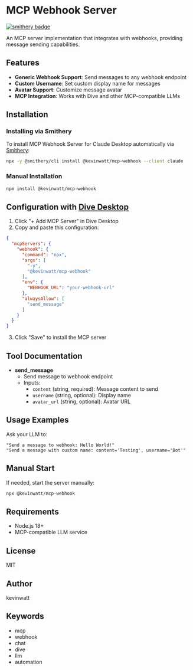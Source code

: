 # MCP Webhook Server
[![smithery badge](https://smithery.ai/badge/@kevinwatt/mcp-webhook)](https://smithery.ai/server/@kevinwatt/mcp-webhook)

An MCP server implementation that integrates with webhooks, providing message sending capabilities.

## Features

* **Generic Webhook Support**: Send messages to any webhook endpoint
* **Custom Username**: Set custom display name for messages
* **Avatar Support**: Customize message avatar
* **MCP Integration**: Works with Dive and other MCP-compatible LLMs

## Installation

### Installing via Smithery

To install MCP Webhook Server for Claude Desktop automatically via [Smithery](https://smithery.ai/server/@kevinwatt/mcp-webhook):

```bash
npx -y @smithery/cli install @kevinwatt/mcp-webhook --client claude
```

### Manual Installation
```bash
npm install @kevinwatt/mcp-webhook
```

## Configuration with [Dive Desktop](https://github.com/OpenAgentPlatform/Dive)

1. Click "+ Add MCP Server" in Dive Desktop
2. Copy and paste this configuration:

```json
{
  "mcpServers": {
    "webhook": {
      "command": "npx",
      "args": [
        "-y",
        "@kevinwatt/mcp-webhook"
      ],
      "env": {
        "WEBHOOK_URL": "your-webhook-url"
      },
      "alwaysAllow": [
        "send_message"
      ]
    }
  }
}
```

3. Click "Save" to install the MCP server

## Tool Documentation

* **send_message**
  * Send message to webhook endpoint
  * Inputs:
    * `content` (string, required): Message content to send
    * `username` (string, optional): Display name
    * `avatar_url` (string, optional): Avatar URL

## Usage Examples

Ask your LLM to:
```
"Send a message to webhook: Hello World!"
"Send a message with custom name: content='Testing', username='Bot'"
```

## Manual Start

If needed, start the server manually:

```bash
npx @kevinwatt/mcp-webhook
```

## Requirements

* Node.js 18+
* MCP-compatible LLM service

## License

MIT

## Author

kevinwatt

## Keywords

* mcp
* webhook
* chat
* dive
* llm
* automation
